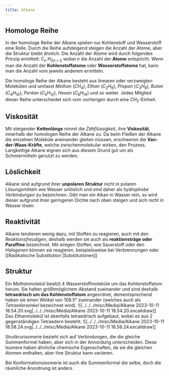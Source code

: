```yaml
---
title: Alkane
---
```

## Homologe Reihe

In der homologe Reihe der Alkane spielen nur Kohlenstoff und Wasserstoff eine Rolle. Durch die Reihe aufsteigend steigen die Anzahl der Atome, aber die Struktur bleibt ähnlich. 
Die Anzahl der Atome wird durch folgendes Prinzip ermittelt: $\text{C}_{n} \text{ H}_{2n + 2}$
wobei *n* die Anzahl der **Atome** entspricht. Wenn man die Anzahl der **Kohlenstoffatome** oder **Wasserstoffatome** hat, kann man die Anzahl vom jeweils anderem ermitteln.

Die homologe Reihe der Alkane besteht aus linearen oder verzweigten Molekülen und umfasst *Methan* ($CH_4$), *Ethan* ($C_{2}H_{6}$), *Propan* ($C_{3}H_{8}$), *Butan* ($C_{4}H_{10}$), *Pentan* ($C_{5}H_{12}$), *Hexan* ($C_{6}H_{14}$) und so weiter. Jedes Mitglied dieser Reihe unterscheidet sich vom vorherigen durch eine $CH_2$-Einheit.

## Viskosität

Mit steigender **Kettenlänge** nimmt die *Zähflüssigkeit*, ihre **Viskosität**, innerhalb der homologen Reihe der Alkane zu. Da beim Fließen der Alkane die einzelnen Moleküle aneinander gleiten müssen, erschweren die **Van-der-Waas-Kräfte**, welche zwischenmolekular wirken, den Prozess.
Langkettige Alkane eignen sich aus diesem Grund gut um als Schmiermitteln genutzt zu werden.

## Löslichkeit

Alkane sind aufgrund ihrer **unpolaren Struktur** nicht in polaren Lösungsmitteln wie Wasser unlöslich und sind daher als *hydrophobe Verbindungen* zu bezeichnen.
Gibt man ein Alkan in Wasser rein, so wird dieser aufgrund ihrer geringeren Dichte nach oben steigen und sich nicht in Wasser lösen. 

## Reaktivität

Alkane tendieren wenig dazu, mit Stoffen zu reagieren, auch mit den *Reaktionsfreudigen*, deshalb werden sie auch als **reaktionsträge oder Paraffine** bezeichnet. 
Mit einigen Stoffen, wie Sauerstoff oder den *Halogenen* können sie reagieren, beispielsweise bei Verbrennungen oder [[Radikalische Substitution |Substitutionen]] 

## Struktur 

Ein *Methanmolekül* besitzt 4 Wasserstoffmoleküle um das Kohlenstoffatom herum. Sie halten größtmöglichem Abstand zueinander und sind deshalb **tetraedrisch um das Kohlenstoffatom** angeordnet, dementsprechend haben sie einen Winkel von $109.5°$ zueinander (welches auch als *Tetraederwinkel* bezeichnet wird).
![[../../../misc/Media/Alkane 2023-10-11 18.54.20.svg|../../../misc/Media/Alkane 2023-10-11 18.54.20.excalidraw]]
Das *Ethanmolekül* ist ebenfalls tetraedrisch aufgebaut, wobei es aus 2 gegenständigen Tetraedern besteht.
![[../../../misc/Media/Alkane 2023-10-11 18.58.24.svg|../../../misc/Media/Alkane 2023-10-11 18.58.24.excalidraw]]

Strutkrurisomerie bezieht sich auf Verbindungen, die die gleiche Summenformel haben, aber sich in der Annordung unterscheiden. 
Diese Isomere haben ähnliche chemische Eigenschaften, da sie die gleichen Atomen enthalten, aber ihre Struktur kann variieren. 


Bei Konformationsisomerie ist auch die Summenformel die selbe, doch die räumliche Anordnung ist anders. 